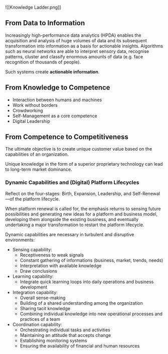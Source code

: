 ![[Knowledge Ladder.png]]

## From Data to Information

Increasingly high-performance data analytics (HPDA) enables the acquisition and analysis of huge volumes of data and its subsequent transformation into information as a basis for actionable insights.
Algorithms such as neural networks are able to interpret sensory data, recognise patterns, cluster and classify enormous amounts of data (e.g. face recognition of thousands of people).

Such systems create **actionable information**.

## From Knowledge to Competence

- Interaction between humans and machines
- Work without borders
- Crowdworking
- Self-Management as a core competence
- Digital Leadership

## From Competence to Competitiveness

The ultimate objective is to create unique customer value based on the capabilities of an organization.

Unique knowledge in the form of a superior proprietary technology can lead to long-term market dominance.


### Dynamic Capabilities and (Digital) Platform Lifecycles

Reflect on the four-stages: Birth, Expansion, Leadership, and Self-Renewal—of the platform lifecycle.

When platform renewal is called for, the emphasis returns to sensing future possibilities and generating new ideas for a platform and business model, developing them alongside the existing business, and eventually undertaking a major transformation to restart the platform lifecycle.

Dynamic capabilities are necessary in turbulent and disruptive environments:
- Sensing capability:
	- Receptiveness to weak signals
	- Constant gathering of informations (business, market, trends, needs)
	- Interpretation with available knowledge
	- Draw conclusions
- Learning capability:
	- Integrate quick learning loops into daily operations and business development
- Integration capability:
	- Overall sense-making
	- Building of a shared understanding among the organization
	- Sharing tacit knowledge
	- Combining individual knowledge into new operational processes and practices of a team
- Coordination capability:
	- Orchestrating individual tasks and activities
	- Maintaining an attitude that accepts change
	- Establishing monitoring systems
	- Ensuring the availability of financial and human resources